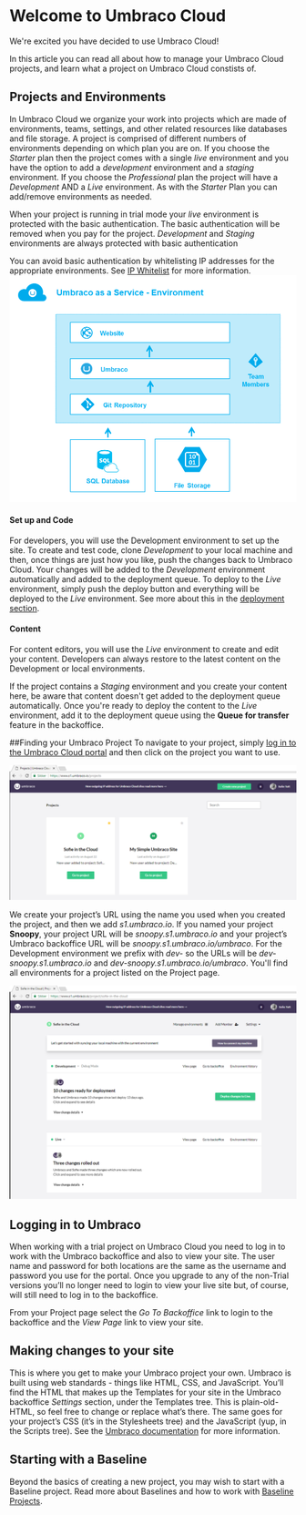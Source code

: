 # Welcome to Umbraco Cloud
We're excited you have decided to use Umbraco Cloud!

In this article you can read all about how to manage your Umbraco Cloud projects, and learn what a project on Umbraco Cloud constists of.

## Projects and Environments
In Umbraco Cloud we organize your work into projects which are made of environments, teams, settings, and other related resources like databases and file storage. A project is comprised of different numbers of environments depending on which plan you are on. If you choose the _Starter_ plan then the project comes with a single _live_ environment and you have the option to add a _development_ environment and a _staging_ environment. If you choose the _Professional_ plan the project will have a _Development_ AND a _Live_ environment. As with the _Starter_ Plan you can add/remove environments as needed.

When your project is running in trial mode your _live_ environment is protected with the basic authentication. The basic authentication  will be removed when you pay for the project. _Development_ and _Staging_ environments are always protected with basic authentication

You can avoid basic authentication by whitelisting IP addresses for the appropriate environments. See [IP Whitelist](https://our.umbraco.org/documentation/Umbraco-Cloud/Set-Up/#ip-whitelist) for more information.
![environment](images/environment.png)

#### Set up and Code
For developers, you will use the Development environment to set up the site. To create and test code, clone _Development_ to your local machine and then, once things are just how you like, push the changes back to Umbraco Cloud. Your changes will be added to the _Development_ environment automatically and added to the deployment queue. To deploy to the _Live_ environment, simply push the deploy button and everything will be deployed to the _Live_ environment. See more about this in the [deployment section](../Deployment/index.md).

#### Content
For content editors, you will use the _Live_ environment to create and edit your content. Developers can always restore to the latest content on the Development or local environments.

If the project contains a _Staging_ environment and you create your content here, be aware that content doesn't get added to the deployment queue automatically. Once you're ready to deploy the content to the _Live_ environment, add it to the deployment queue using the __Queue for transfer__ feature in the backoffice.

##Finding your Umbraco Project
To navigate to your project, simply [log in to the Umbraco Cloud portal](https://www.s1.umbraco.io/projects) and then click on the project you want to use.

![dashboard](images/projects.png)

We create your project’s URL using the name you used when you created the project, and then we add _s1.umbraco.io_. If you named your project __Snoopy__, your project URL will be _snoopy.s1.umbraco.io_ and your project’s Umbraco backoffice URL will be _snoopy.s1.umbraco.io/umbraco_. For the Development environment we prefix with _dev-_ so the URLs will be _dev-snoopy.s1.umbraco.io_ and _dev-snoopy.s1.umbraco.io/umbraco_. You'll find all environments for a project listed on the Project page.

![project](images/project-page.png)

## Logging in to Umbraco
When working with a trial project on Umbraco Cloud you need to log in to work with the Umbraco backoffice and also to view your site. The user name and password for both locations are the same as the username and password you use for the portal. Once you upgrade to any of the non-Trial versions you’ll no longer need to login to view your live site but, of course, will still need to log in to the backoffice.

From your Project page select the *Go To Backoffice* link to login to the backoffice and the *View Page* link to view your site.

## Making changes to your site
This is where you get to make your Umbraco project your own. Umbraco is built using web standards - things like HTML, CSS, and JavaScript. You’ll find the HTML that makes up the Templates for your site in the Umbraco backoffice _Settings_ section, under the Templates tree. This is plain-old-HTML, so feel free to change or replace what’s there. The same goes for your project’s CSS (it’s in the Stylesheets tree) and the JavaScript (yup, in the Scripts tree). See the [Umbraco documentation](https://our.umbraco.org/documentation/Getting-Started/) for more information.

## Starting with a Baseline
Beyond the basics of creating a new project, you may wish to start with a Baseline project. Read more about Baselines and how to work with [Baseline Projects](Baselines/).
